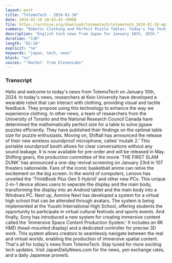 ```yaml
---
layout: post
title: "TotemoTech - 2024-01-10"
date: 2024-01-10 10:42:43 +0900
file: https://archive.org/download/totemotech/totemotech_2024-01-10.mp3
summary: "Robotic Clothing and Perfect Puzzle Tables: Today's Top Tech Stories, & more…"
description: "English tech news from Japan for January 10th, 2024."
duration: "130"
length: "02:10"
explicit: "no"
keywords: "japan, tech, news"
block: "no"
voices: "'Rachel' from ElevenLabs"
---
```


### Transcript

Hello and welcome to today's news from TotemoTech on January 10th, 2024. In today's news, researchers at Keio University have developed a wearable robot that can interact with clothing, providing visual and tactile feedback. They propose using this technology to enhance the way we experience clothing. In other news, a team of researchers from the University of Toronto and the National Research Council Canada have determined the mathematically perfect size for a table to solve jigsaw puzzles efficiently. They have published their findings on the optimal table size for puzzle enthusiasts. Moving on, Shiftall has announced the release of their new wireless soundproof microphone, called 'mutalk 2.' This portable soundproof booth allows for clear conversations without any sound leakage. It is now available for pre-order and will be released in May. Shifting gears, the production committee of the movie 'THE FIRST SLAM DUNK' has announced a one-day revival screening on January 23rd in 107 theaters nationwide. Fans of the iconic basketball anime can relive the excitement on the big screen. In the world of computers, Lenovo has unveiled the 'ThinkBook Plus Gen 5 Hybrid' and other new PCs. This unique 2-in-1 device allows users to separate the display and the main body, transforming the display into an Android tablet and the main body into a Windows PC. Next up, Aomine Next has developed a system for a virtual high school that can be attended through avatars. The system is being implemented at the Yuushi International High School, offering students the opportunity to participate in virtual cultural festivals and sports events. And finally, Sony has introduced a new system for creating immersive content called the 'Immersive Space Content Production System.' It includes an 8K HMD (head-mounted display) and a dedicated controller for precise 3D work. This system allows creators to seamlessly navigate between the real and virtual worlds, enabling the production of immersive spatial content. That's all for today's news from TotemoTech. Stay tuned for more exciting tech updates.   Visit JapanDailyNews.com for the news, yen exchange rates, and a daily Japanese proverb.
